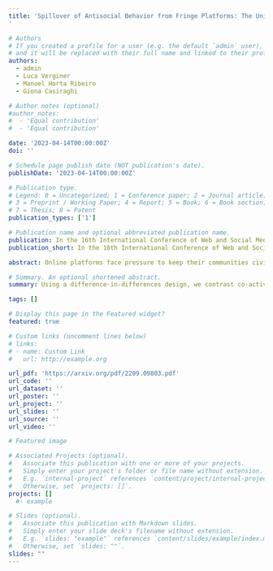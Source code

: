 ```yaml
---
title: 'Spillover of Antisocial Behavior from Fringe Platforms: The Unintended Consequences of Community Banning
'

# Authors
# If you created a profile for a user (e.g. the default `admin` user), write the username (folder name) here
# and it will be replaced with their full name and linked to their profile.
authors:
  - admin
  - Luca Verginer 
  - Manoel Horta Ribeiro
  - Giona Casiraghi

# Author notes (optional)
#author_notes:
#  - 'Equal contribution'
#  - 'Equal contribution'

date: '2023-04-14T00:00:00Z'
doi: ''

# Schedule page publish date (NOT publication's date).
publishDate: '2023-04-14T00:00:00Z'

# Publication type.
# Legend: 0 = Uncategorized; 1 = Conference paper; 2 = Journal article;
# 3 = Preprint / Working Paper; 4 = Report; 5 = Book; 6 = Book section;
# 7 = Thesis; 8 = Patent
publication_types: ['1']

# Publication name and optional abbreviated publication name.
publication: In the 16th International Conference of Web and Social Media (ICWSM)
publication_short: In the 16th International Conference of Web and Social Media (ICWSM)

abstract: Online platforms face pressure to keep their communities civil and respectful. Thus, the bannings of problematic online communities from mainstream platforms like Reddit and Facebook are often met with enthusiastic public reactions. However, this policy can lead users to migrate to alternative fringe platforms with lower moderation standards and where antisocial behaviors like trolling and harassment are widely accepted. As users of these communities often remain co-active across mainstream and fringe platforms, antisocial behaviors may spill over onto the mainstream platform. We study this possible spillover by analyzing around 70,000 users from three banned communities that migrated to fringe platforms. Using a difference-in-differences design, we contrast co-active users with matched counterparts to estimate the causal effect of fringe platform participation on users' antisocial behavior on Reddit. Our results show that participating in the fringe communities increases users' toxicity on Reddit (as measured by Perspective API) and involvement with subreddits similar to the banned community, which often also breach platform norms. The effect intensifies with time and exposure to the fringe platform. In short, we find evidence for a spillover of antisocial behavior from fringe platforms onto Reddit via co-participation.

# Summary. An optional shortened abstract.
summary: Using a difference-in-differences design, we contrast co-active users with matched counterparts to estimate the causal effect of fringe platform participation on users' antisocial behavior on Reddit. We find evidence for a spillover of antisocial behavior from fringe platforms onto Reddit via co-participation.

tags: []

# Display this page in the Featured widget?
featured: true

# Custom links (uncomment lines below)
# links:
# - name: Custom Link
#   url: http://example.org

url_pdf: 'https://arxiv.org/pdf/2209.09803.pdf'
url_code: ''
url_dataset: ''
url_poster: ''
url_project: ''
url_slides: ''
url_source: ''
url_video: ''

# Featured image

# Associated Projects (optional).
#   Associate this publication with one or more of your projects.
#   Simply enter your project's folder or file name without extension.
#   E.g. `internal-project` references `content/project/internal-project/index.md`.
#   Otherwise, set `projects: []`.
projects: []
  #- example

# Slides (optional).
#   Associate this publication with Markdown slides.
#   Simply enter your slide deck's filename without extension.
#   E.g. `slides: "example"` references `content/slides/example/index.md`.
#   Otherwise, set `slides: ""`.
slides: ""
---
```







